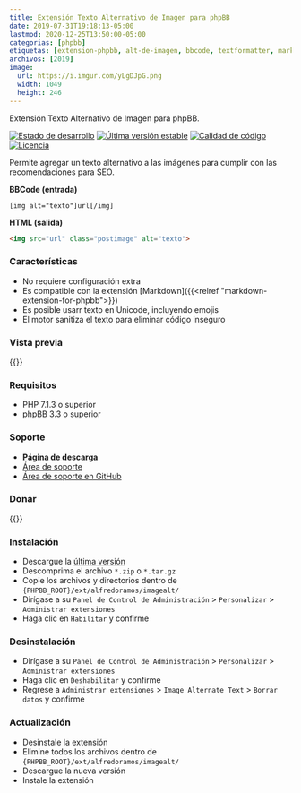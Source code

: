 ```yaml
---
title: Extensión Texto Alternativo de Imagen para phpBB
date: 2019-07-31T19:18:13-05:00
lastmod: 2020-12-25T13:50:00-05:00
categorias: [phpbb]
etiquetas: [extension-phpbb, alt-de-imagen, bbcode, textformatter, markdown, litedown]
archivos: [2019]
image:
  url: https://i.imgur.com/yLgDJpG.png
  width: 1049
  height: 246
---
```

Extensión Texto Alternativo de Imagen para phpBB.

[![Estado de desarrollo](https://img.shields.io/github/workflow/status/AlfredoRamos/phpbb-ext-image-alt/GitHub%20Actions%20CI?style=flat-square)](https://github.com/AlfredoRamos/phpbb-ext-hide/actions)
[![Última versión estable](https://img.shields.io/github/tag/AlfredoRamos/phpbb-ext-image-alt.svg?label=stable&style=flat-square)](https://github.com/AlfredoRamos/phpbb-ext-image-alt/releases)
[![Calidad de código](https://img.shields.io/codacy/grade/f06ec0db39c049fc8883b6c65e10405a.svg?style=flat-square)](https://app.codacy.com/gh/AlfredoRamos/phpbb-ext-image-alt/dashboard)
[![Licencia](https://img.shields.io/github/license/AlfredoRamos/phpbb-ext-image-alt.svg?style=flat-square)](https://raw.githubusercontent.com/AlfredoRamos/phpbb-ext-image-alt/master/license.txt)

Permite agregar un texto alternativo a las imágenes para cumplir con las recomendaciones para SEO.

**BBCode (entrada)**

```text
[img alt="texto"]url[/img]
```

**HTML (salida)**

```html
<img src="url" class="postimage" alt="texto">
```

<!--more-->
### Características

- No requiere configuración extra
- Es compatible con la extensión [Markdown]({{<relref "markdown-extension-for-phpbb">}})
- Es posible usarr texto en Unicode, incluyendo emojis
- El motor sanitiza el texto para eliminar código inseguro

### Vista previa

{{<preview src="https://i.imgur.com/yLgDJpG.png" alt="Código HTML generado" imgclass="img-fluid d-block mx-auto mb-3">}}

### Requisitos

- PHP 7.1.3 o superior
- phpBB 3.3 o superior

### Soporte

- [**Página de descarga**](https://www.phpbb.com/customise/db/extension/image_alternate_text/)
- [Área de soporte](https://www.phpbb.com/customise/db/extension/image_alternate_text/support)
- [Área de soporte en GitHub](https://github.com/AlfredoRamos/phpbb-ext-image-alt/issues)

### Donar

{{<donate>}}

### Instalación

- Descargue la [última versión](https://github.com/AlfredoRamos/phpbb-ext-image-alt/releases)
- Descomprima el archivo `*.zip` o `*.tar.gz`
- Copie los archivos y directorios dentro de `{PHPBB_ROOT}/ext/alfredoramos/imagealt/`
- Dirígase a su `Panel de Control de Administración` > `Personalizar` > `Administrar extensiones`
- Haga clic en `Habilitar` y confirme

### Desinstalación

- Dirígase a su `Panel de Control de Administración` > `Personalizar` > `Administrar extensiones`
- Haga clic en `Deshabilitar` y confirme
- Regrese a `Administrar extensiones` > `Image Alternate Text` > `Borrar datos` y confirme

### Actualización

- Desinstale la extensión
- Elimine todos los archivos dentro de `{PHPBB_ROOT}/ext/alfredoramos/imagealt/`
- Descargue la nueva versión
- Instale la extensión
